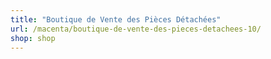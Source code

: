 ```yaml
---
title: "Boutique de Vente des Pièces Détachées"
url: /macenta/boutique-de-vente-des-pieces-detachees-10/
shop: shop
---
```

